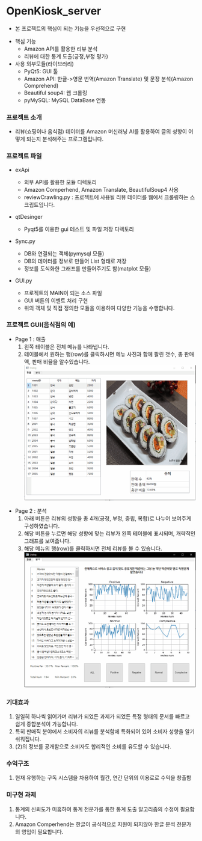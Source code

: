 # OpenKiosk_server
- 본 프로젝트의 핵심이 되는 기능을 우선적으로 구현
+ 핵심 기능
  - Amazon API를 활용한 리뷰 분석
  - 리뷰에 대한 통계 도출(긍정,부정 평가)
+ 사용  외부모듈(라이브러리)
  - PyQt5:  GUI 툴
  - Amazon API: 한글->영문 번역(Amazon Translate) 및 문장 분석(Amazon Comprehend)
  - Beautiful soup4: 웹 크롤링
  - pyMySQL: MySQL DataBase 연동
  
### 프로젝트 소개
- 리뷰(쇼핑이나 음식점) 데이터를 Amazon 머신러닝 AI를 활용하여 글의 성향이 어떻게 되는지 분석해주는 프로그램입니다.
  
### 프로젝트 파일
+ exApi
    - 외부 API를 활용한 모듈 디렉토리  
    - Amazon Comperhend, Amazon Translate, BeautifulSoup4 사용
    - reviewCrawling.py : 프로젝트에 사용될 리뷰 데이터를 웹에서 크롤링하는 스크립트입니다.
+ qtDesinger
    - Pyqt5를 이용한 gui 테스트 및 파일 저장 디렉토리

+ Sync.py
    - DB와 연결되는 객체(pymysql 모듈)
    - DB의 데이터를 정보로 만들어 List 형태로 저장
    - 정보를 도식화한 그래프를 만들어주기도 함(matplot 모듈)
    
+ GUI.py
    - 프로젝트의 MAIN이 되는 소스 파일
    - GUI 버튼의 이벤트 처리 구현
    - 위의 객체 및 직접 정의한 모듈을 이용하여 다양한 기능을 수행합니다.
    
### 프로젝트 GUI(음식점의 예)
+ Page 1 : 매출
    1. 왼쪽 테이블은 전체 메뉴를 나타냅니다.
    2. 테이블에서 원하는 행(row)를 클릭하시면 메뉴 사진과 함께 팔린 갯수, 총 판매액, 판매 비율을 알수있습니다.
     ![01](./readmeImg/page1.gif)
- Page 2 : 분석
    1. 아래 버튼은 리뷰의 성향을 총 4개(긍정, 부정, 중립, 복합)로 나누어 보여주게 구성하였습니다.
    2. 해당 버튼을 누르면 해당 성향에 맞는 리뷰가 왼쪽 테이블에 표시되며, 개략적인 그래프를 보여줍니다.
    3. 해당 메뉴의 행(row)를 클릭하시면 전체 리뷰를 볼 수 있습니다.
    ![02](./readmeImg/page2.gif)

### 기대효과
1. 일일히 하나씩 읽어가며 리뷰가 되었든 과제가 되었든 특정 형태의 문서를 빠르고 쉽게 종합분석이 가능합니다.
2. 특히 판매직 분야에서 소비자의 리뷰를 분석함에 특화되어 있어 소비자 성향을 알기 쉬워집니다.
3. (2)의 정보를 공개함으로 소비자도 합리적인 소비를 유도할 수 있습니다.

### 수익구조
1. 현재 유행하는 구독 시스템을 차용하여 월간, 연간 단위의 이용료로 수익을 창출함
    
### 미구현 과제
1. 통계의 신뢰도가 미흡하여 통계 전문가를 통한 통계 도출 알고리즘의 수정이 필요합니다.
2. Amazon Comperhend는 한글이 공식적으로 지원이 되지않아 한글 분석 전문가의 영입이 필요합니다.


